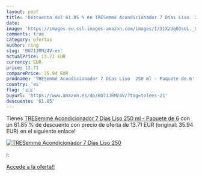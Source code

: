 ```yaml
---
layout: post
title: 'Descuento del 61.85 % en TRESemmé Acondicionador 7 Días Liso  250'
date: 
image: 'https://images-eu.ssl-images-amazon.com/images/I/31XzUqO3sUL._SL200_.jpg'
comments: true
category: ofertas
author: ring
slug: 'B071JRMZ4V-es'
actualPrice: 13.71 EUR
currency: EUR
price: 13.71
comparePrice: 35.94 EUR
prodname: 'TRESemmé Acondicionador 7 Días Liso  250 ml - Paquete de 6'
country: 'es'
flag: '🇪🇸'
buyurl: 'https://www.amazon.es/dp/B071JRMZ4V/?tag=tolees-21'
descuento: '61.85'
---
```


Tienes [TRESemmé Acondicionador 7 Días Liso  250 ml - Paquete de 6](https://www.amazon.es/dp/B071JRMZ4V/?tag=tolees-21) con un 61.85 % de descuento con precio de oferta de 13.71 EUR (original: 35.94 EUR) en el siguiente enlace!

[![TRESemmé Acondicionador 7 Días Liso  250](https://images-eu.ssl-images-amazon.com/images/I/31XzUqO3sUL._SL200_.jpg)](https://www.amazon.es/dp/B071JRMZ4V/?tag=tolees-21)

ℹ️:


[Accede a la oferta!!](https://www.amazon.es/dp/B071JRMZ4V/?tag=tolees-21)
